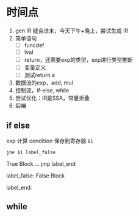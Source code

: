 # 时间点

1. gen IR 缝合进来，今天下午+晚上，尝试生成 IR
2. 简单语句
   - [ ] funcdef
   - [ ] lval
   - [ ] return，还需要exp的类型，exp进行类型推断
   - [ ] 变量定义
   - [ ] 测试return a
3. 数据流的exp，add, mul
4. 控制流，if-else, while
5. 尝试优化：IR是SSA，常量折叠
6. ~~后端~~

## if else

exp 计算 condition 保存到寄存器 `$1`

`jne $1 label_false`

True Block
    ...
    jmp label_end

label_false:
    False Block

label_end:

## while
